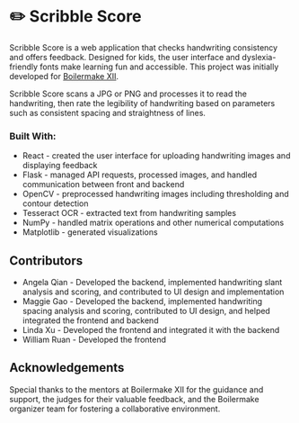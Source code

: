 # ✏️ Scribble Score

Scribble Score is a web application that checks handwriting consistency and offers feedback. Designed for kids, the user interface and dyslexia-friendly fonts make learning fun and accessible. This project was initially developed for [Boilermake XII](https://boilermake-xii.devpost.com/?_gl=1*qs70q6*_gcl_au*MjEzNTkxODYxLjE3Mzg4MTMxMzM.*_ga*MTg4MzQyOTQ3Ny4xNzM4ODEzMTMz*_ga_0YHJK3Y10M*MTc0MDUxOTUwNi4xMS4wLjE3NDA1MTk1NjYuMC4wLjA.).

Scribble Score scans a JPG or PNG and processes it to read the handwriting, then rate the legibility of handwriting based on parameters such as consistent spacing and straightness of lines.

### Built With:
- React - created the user interface for uploading handwriting images and displaying feedback
- Flask - managed API requests, processed images, and handled communication between front and backend
- OpenCV - preprocessed handwriting images including thresholding and contour detection
- Tesseract OCR - extracted text from handwriting samples
- NumPy - handled matrix operations and other numerical computations
- Matplotlib - generated visualizations

## Contributors
- Angela Qian - Developed the backend, implemented handwriting slant analysis and scoring, and contributed to UI design and implementation
- Maggie Gao - Developed the backend, implemented handwriting spacing analysis and scoring, contributed to UI design, and helped integrated the frontend and backend 
- Linda Xu - Developed the frontend and integrated it with the backend
- William Ruan - Developed the frontend

## Acknowledgements
Special thanks to the mentors at Boilermake XII for the guidance and support, the judges for their valuable feedback, and the Boilermake organizer team for fostering a collaborative environment.

